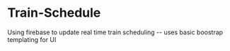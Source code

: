 # Train-Schedule

Using firebase to update real time train scheduling -- uses basic boostrap templating for UI
